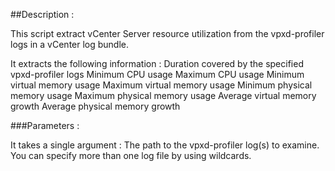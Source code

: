 ##Description :

This script extract vCenter Server resource utilization from the vpxd-profiler logs in a vCenter log bundle.

It extracts the following information :
Duration covered by the specified vpxd-profiler logs
Minimum CPU usage
Maximum CPU usage
Minimum virtual memory usage
Maximum virtual memory usage
Minimum physical memory usage
Maximum physical memory usage
Average virtual memory growth
Average physical memory growth


###Parameters :

It takes a single argument : The path to the vpxd-profiler log(s) to examine. You can specify more than one log file by using wildcards.